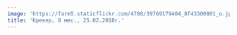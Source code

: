 ```yaml
---
image: 'https://farm5.staticflickr.com/4708/39769179404_8f43300801_o.jpg'
title: 'Крекер, 8 мес., 25.02.2018г.'
---
```

